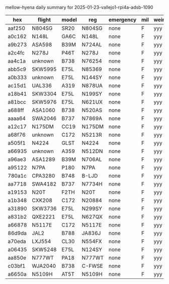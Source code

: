 mellow-hyena daily summary for 2025-01-23-vallejo1-rpi4a-adsb-1090

|hex|flight|model|reg|emergency|mil|weirdo|
|--|--|--|--|--|--|--|
|aaf250|N804SG|SR20|N804SG|none|F|yyy|
|a0c162|N148L|GA6C|N148L|none|F|yyy|
|a9b273|ASA598|B39M|N724AL|none|F|yyy|
|a2c4fc|N278J|P46T|N278J|none|F|yyy|
|aa4c1a|unknown|B738|N76254|none|F|yyy|
|abb5c9|SKW5995|E75L|N85369|none|F|yyy|
|a0b333|unknown|E75L|N144SY|none|F|yyy|
|ac15d1|UAL336|A319|N878UA|none|F|yyy|
|a18b41|SKW3304|E75L|N199SY|none|F|yyy|
|a81bcc|SKW5976|E75L|N621UX|none|F|yyy|
|a688ff|ASA1060|B738|N520AS|none|F|yyy|
|aaaa64|SWA2046|B737|N7869A|none|F|yyy|
|a12c17|N175DM|CC19|N175DM|none|F|yyy|
|a68f76|unknown|C172|N5213R|none|F|yyy|
|a505f1|N4224|GLST|N4224|none|F|yyy|
|a66935|unknown|A359|N512DN|none|F|yyy|
|a96ae3|ASA1289|B39M|N706AL|none|F|yyy|
|a95122|N7PA|P180|N7PA|none|F|yyy|
|780a1c|CPA3280|B748|B-LJD|none|F|yyy|
|aa7718|SWA4182|B737|N7734H|none|F|yyy|
|a19153|N20T|F2TH|N20T|none|F|yyy|
|a1b348|CXK208|C172|N20884|none|F|yyy|
|a31890|SKW3736|E75L|N299SY|none|F|yyy|
|a831b2|QXE2221|E75L|N627QX|none|F|yyy|
|a66878|N5117E|C172|N5117E|none|F|yyy|
|86d9da|JAL2|B788|JA836J|none|F|yyy|
|a70eda|LXJ554|CL30|N554FX|none|F|yyy|
|a06435|SKW5248|E75L|N124SY|none|F|yyy|
|aa850e|N777WT|PA18|N777WT|none|F|yyy|
|c03bf1|WJA2040|B738|C-FWSE|none|F|yyy|
|a6650a|N5109H|AT5T|N5109H|none|F|yyy|
